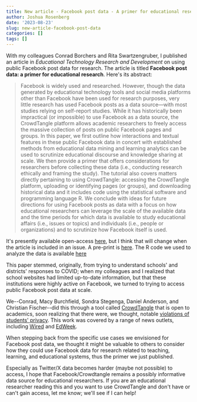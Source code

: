 ```yaml
---
title: New article - Facebook post data - A primer for educational research
author: Joshua Rosenberg
date: '2023-08-23'
slug: new-article-facebook-post-data
categories: []
tags: []
---
```


With my colleagues Conrad Borchers and Rita Swartzengruber, I published an article in *Educational Technology Research and Development* on using public Facebook post data for research. The article is titled **Facebook post data: a primer for educational research**. Here's its abstract:

> Facebook is widely used and researched. However, though the data generated by educational technology tools and social media platforms other than Facebook have been used for research purposes, very little research has used Facebook posts as a data source—with most studies relying on self-report studies. While it has historically been impractical (or impossible) to use Facebook as a data source, the CrowdTangle platform allows academic researchers to freely access the massive collection of posts on public Facebook pages and groups. In this paper, we first outline how interactions and textual features in these public Facebook data in concert with established methods from educational data mining and learning analytics can be used to scrutinize educational discourse and knowledge sharing at scale. We then provide a primer that offers considerations for researchers before collecting these data (i.e., conducting research ethically and framing the study). The tutorial also covers matters directly pertaining to using CrowdTangle: accessing the CrowdTangle platform, uploading or identifying pages (or groups), and downloading historical data and it includes code using the statistical software and programming language R. We conclude with ideas for future directions for using Facebook posts as data with a focus on how educational researchers can leverage the scale of the available data and the time periods for which data is available to study educational affairs (i.e., issues or topics) and individuals (i.e., people or organizations) and to scrutinize how Facebook itself is used.

It's presently available open-access [here](https://link.springer.com/article/10.1007/s11423-023-10269-2), but I think that will change when the article is included in an issue. A pre-print is [here](https://edarxiv.org/274yv/). The R code we used to analyze the data is available [here](https://static-content.springer.com/esm/art%3A10.1007%2Fs11423-023-10269-2/MediaObjects/11423_2023_10269_MOESM1_ESM.rmd)

This paper stemmed, originally, from trying to understand schools' and districts' responses to COVID; when my colleagues and I realized that school websites had limited up-to-date information, but that these institutions were highly active on Facebook, we turned to trying to access public Facebook post data at scale. 

We--Conrad, Macy Burchfield, Sondra Stegenga, Daniel Anderson, and Christian Fischer--did this through a tool called [CrowdTangle](https://www.crowdtangle.com/) that is open to academics, soon realizing that there were, we thought, notable [violations of students' privacy](https://journals.sagepub.com/doi/full/10.3102/0013189X221120538). This work was covered by a range of news outlets, including [Wired](https://www.wired.com/story/teachers-on-tiktok/) and [EdWeek](https://www.edweek.org/technology/school-facebook-pages-and-privacy-concerns-what-educators-need-to-know/2022/11). 

When stepping back from the specific use cases we envisioned for Facebook post data, we thought it might be valuable to others to consider how they could use Facebook data for research related to teaching, learning, and educational systems, thus the primer we just published. 

Especially as Twitter/X data becomes harder (maybe not possible) to access, I hope that Facebook/Crowdtangle remains a possibly informative data source for educational researchers. If you are an educational researcher reading this and you want to use CrowdTangle and don't have or can't gain access, let me know; we'll see if I can help!
